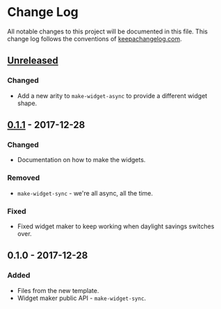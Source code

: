 # Change Log
All notable changes to this project will be documented in this file. This change log follows the conventions of [keepachangelog.com](http://keepachangelog.com/).

## [Unreleased]
### Changed
- Add a new arity to `make-widget-async` to provide a different widget shape.

## [0.1.1] - 2017-12-28
### Changed
- Documentation on how to make the widgets.

### Removed
- `make-widget-sync` - we're all async, all the time.

### Fixed
- Fixed widget maker to keep working when daylight savings switches over.

## 0.1.0 - 2017-12-28
### Added
- Files from the new template.
- Widget maker public API - `make-widget-sync`.

[Unreleased]: https://github.com/your-name/jute.clj/compare/0.1.1...HEAD
[0.1.1]: https://github.com/your-name/jute.clj/compare/0.1.0...0.1.1
